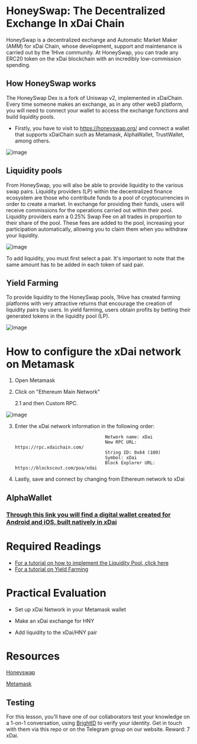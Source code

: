 # HoneySwap: The Decentralized Exchange In xDai Chain

HoneySwap is a decentralized exchange and Automatic Market Maker (AMM) for xDai Chain, whose development, support and maintenance is carried out by the 1Hive community.
At HoneySwap, you can trade any ERC20 token on the xDai blockchain with an incredibly low-commission spending.

## How HoneySwap works

The HoneySwap Dex is a fork of Uniswap v2, implemented in xDaiChain. Every time someone makes an exchange, as in any other web3 platform, you will need to connect your wallet to access the exchange functions and build liquidity pools.

* Firstly, you have to visit to https://honeyswap.org/ and connect a wallet that supports xDaiChain such as Metamask, AlphaWallet, TrustWallet, among others.

![image](https://cryptoast.fr/wp-content/uploads/2021/06/honeyswap-xcomb-exchange-decentralise-frais-minimes-xdai.jpg)


## Liquidity pools

From HoneySwap, you will also be able to provide liquidity to the various swap pairs. Liquidity providers (LP) within the decentralized finance ecosystem are those who contribute funds to a pool of cryptocurrencies in order to create a market. In exchange for providing their funds, users will receive commissions for the operations carried out within their pool. Liquidity providers earn a 0.25% Swap Fee on all trades in proportion to their share of the pool. These fees are added to the pool, increasing your participation automatically, allowing you to claim them when you withdraw your liquidity.

![image](https://user-images.githubusercontent.com/58176712/133016637-39b14536-f69a-49af-89df-1951be31deca.png)

To add liquidity, you must first select a pair. It's important to note that the same amount has to be added in each token of said pair.

## Yield Farming

To provide liquidity to the HoneySwap pools, 1Hive has created farming platforms with very attractive returns that encourage the creation of liquidity pairs by users. In yield farming, users obtain profits by betting their generated tokens in the liquidity pool (LP).

![image](https://user-images.githubusercontent.com/58176712/133018038-60184773-9fc5-46ec-9eef-256cc8898fe3.png)


# How to configure the xDai network on Metamask

   1. Open Metamask

   2. Click on "Ethereum Main Network" 

      2.1 and then Custom RPC.

  ![image](https://user-images.githubusercontent.com/58176712/133018971-1c3fe5a4-ee0c-4703-b020-ab7859e66fa4.png)

 3. Enter the xDai network information in the following order:


                                          Network name: xDai
                                          New RPC URL: https://rpc.xdaichain.com/
                                          String ID: 0x64 (100)
                                          Symbol: xDai
                                          Block Explorer URL: https://blockscout.com/poa/xdai


4. Lastly, save and connect by changing from Ethereum network to xDai

## AlphaWallet

### [Through this link you will find a digital wallet created for Android and iOS, built natively in xDai](https://alphawallet.com/)


# Required Readings

* [For a tutorial on how to implement the Liquidity Pool, click here](https://honeyswap.org/liquidity-pool)
* [For a tutorial on Yield Farming](https://honeyswap.org/yield-farming)

# Practical Evaluation

* Set up xDai Network in your Metamask wallet

* Make an xDai exchange for HNY

* Add liquidity to the xDai/HNY pair

# Resources

[Honeyswap](https://honeyswap.org/)

[Metamask](https://metamask.io/)

## Testing

For this lesson, you'll have one of our collaborators test your knowledge on a 1-on-1 conversation, using [BrightID](https://www.brightid.org/) to verify your identity. Get in touch with them via this repo or on the Telegram group on our website. Reward: 7 xDai.

